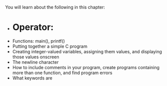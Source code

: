 You will learn about the following in this chapter:
* Operator:
  =
* Functions:
  main(), printf()
* Putting together a simple C program
* Creating integer-valued variables, assigning them values, and displaying those values onscreen
* The newline character
* How to include comments in your program, create programs containing more than one function, and find program errors
* What keywords are